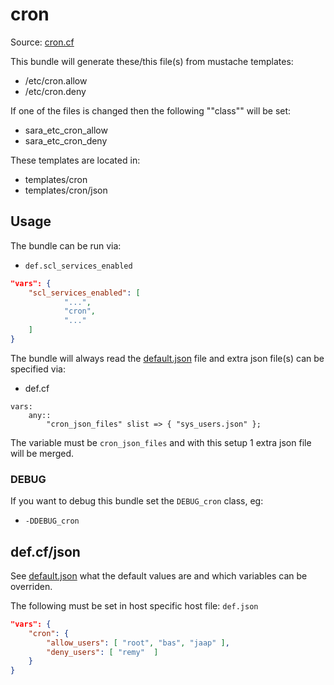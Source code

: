 
# cron

Source: [cron.cf](/services/cron.cf)

This bundle will generate these/this file(s) from mustache templates:
 * /etc/cron.allow
 * /etc/cron.deny

If one of the files is changed then the following ""class"" will be set:
 * sara_etc_cron_allow
 * sara_etc_cron_deny

These templates are located in:
 * templates/cron
 * templates/cron/json

## Usage

The bundle can be run via:
 * `def.scl_services_enabled` 
```json
"vars": {
    "scl_services_enabled": [
            "...",
            "cron",
            "..."
    ]
}
```

The bundle will always read the [default.json](/templates/cron/json/default.json) file
and extra json file(s) can be specified via:
 * def.cf
```
vars:
    any::
        "cron_json_files" slist => { "sys_users.json" };
```

The variable must be `cron_json_files` and with this setup 1 extra json file will be  merged.

###  DEBUG 

If you want to debug this bundle set the `DEBUG_cron` class, eg:
 * `-DDEBUG_cron`

## def.cf/json

See [default.json](/templates/cron/json/default.json) what the default values are and
which variables can be overriden.

The following must be set in host specific host file: `def.json`
```json
"vars": {
    "cron": {
        "allow_users": [ "root", "bas", "jaap" ],
        "deny_users": [ "remy"  ]
    }
}
```
